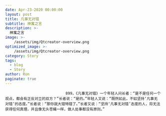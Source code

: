 ```yaml
---
date: Apr-23-2020 00:00:00
layout: post
title: 凡事无对错
subtitle: 神寓之言
description: >-
  神寓之言
image: >-
    /assets/img/Qtcreator-overview.png
optimized_image: >-
    /assets/img/Qtcreator-overview.png
category: Story
tags:
  - blog
  - Story
author: Ron
paginate: true
---
```


							　　899，《凡事无对错》一个年轻人问长者：“是不是任何一个观点，都会有正反对立的双方？”长者说：“是的。”年轻人又说：“既然如此，不如坚持‘凡事无对错’的态度。”长者说：“那你就大错特错了。”长者又说：“坚持‘凡事无对错’态度的人，将无法获得任何真理，并且像无头苍蝇一样，做人处事都没有原则。”
							
							
						